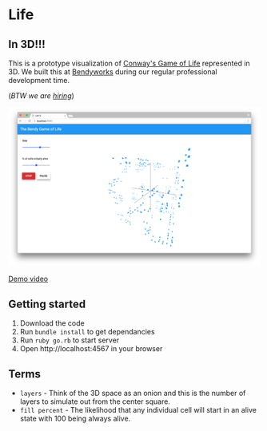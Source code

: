 Life
====

In 3D!!!
--------

This is a prototype visualization of [Conway's Game of Life](https://en.wikipedia.org/wiki/Conway%27s_Game_of_Life) represented in 3D. We built this at [Bendyworks](https://bendyworks.com) during our regular professional development time.

(_BTW we are [hiring](https://bendyworks.com/careers)_)

![Example](example.png)

[Demo video](https://www.youtube.com/watch?v=_hewWDDvkMQ)

Getting started
---------------

 1. Download the code
 1. Run `bundle install` to get dependancies
 1. Run `ruby go.rb` to start server
 1. Open http://localhost:4567 in your browser


Terms
-----

 * `layers` - Think of the 3D space as an onion and this is the number of layers to simulate out from the center square.
 * `fill percent` - The likelihood that any individual cell will start in an alive state with 100 being always alive.
